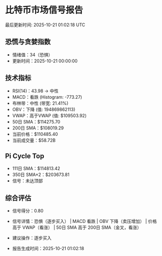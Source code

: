 # 比特币市场信号报告

最后更新时间: 2025-10-21 01:02:18 UTC

## 恐慌与贪婪指数
- 情绪值：34（恐惧）
- 更新时间：2025-10-21 00:00:00

## 技术指标
- RSI(14)：43.98 → 中性
- MACD：看跌 (Histogram: -773.27)
- 布林带：中性 (带宽: 21.41%)
- OBV：下降 (值: 194869862113)
- VWAP：高于VWAP (值: $109503.92)
- 50日 SMA：$114275.70
- 200日 SMA：$108019.29
- 当前价格：$110485.40
- 当前成交量：$58.72B

## Pi Cycle Top
- 111日 SMA：$114813.42
- 350日 SMA×2：$203673.81
- 信号：未达顶部

## 综合评估
- 信号得分：0.80
- 信号详情：恐惧（逐步买入） | MACD 看跌 | OBV 下降（卖压增加） | 价格高于 VWAP（看涨） | 50日 SMA 高于 200日 SMA（金叉，看涨）
- 建议操作：逐步买入

- 报告生成时间：2025-10-21 01:02:18